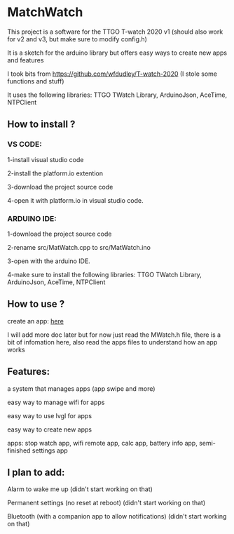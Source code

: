 # MatchWatch
This project is a software for the TTGO T-watch 2020 v1 (should also work for v2 and v3, but make sure to modify config.h)

It is a sketch for the arduino library but offers easy ways to create new apps and features

I took bits from https://github.com/wfdudley/T-watch-2020 (I stole some functions and stuff)

It uses the following libraries: TTGO TWatch Library, ArduinoJson, AceTime, NTPClient

<h2>How to install ?</h2>

<h3>VS CODE:</h3>

1-install visual studio code

2-install the platform.io extention

3-download the project source code

4-open it with platform.io in visual studio code.

<h3>ARDUINO IDE:</h3>

1-download the project source code

2-rename src/MatWatch.cpp to src/MatWatch.ino

3-open with the arduino IDE.

4-make sure to install the following libraries: TTGO TWatch Library, ArduinoJson, AceTime, NTPClient

<h2>How to use ?</h2>

create an app: [here](doc/create_an_app.md)

I will add more doc later but for now just read the MWatch.h file, there is a bit of infomation here, also read the apps files to understand how an app works

<h2>Features:</h2>

a system that manages apps (app swipe and more)

easy way to manage wifi for apps

easy way to use lvgl for apps

easy way to create new apps

apps: stop watch app, wifi remote app, calc app, battery info app, semi-finished settings app

<h2>I plan to add:</h2>

Alarm to wake me up (didn't start working on that)

Permanent settings (no reset at reboot) (didn't start working on that)

Bluetooth (with a companion app to allow notifications) (didn't start working on that)
